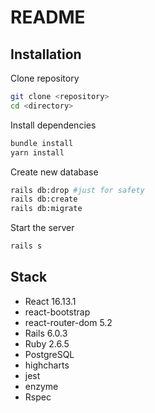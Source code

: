 # README

## Installation 

Clone repository
```bash
git clone <repository>
cd <directory>
```
Install dependencies
```bash
bundle install
yarn install
```
Create new database
```bash
rails db:drop #just for safety
rails db:create
rails db:migrate
```
Start the server
```bash
rails s
```

## Stack
 - React 16.13.1
 - react-bootstrap
 - react-router-dom 5.2
 - Rails 6.0.3
 - Ruby 2.6.5
 - PostgreSQL
 - highcharts
 - jest
 - enzyme
 - Rspec

##
